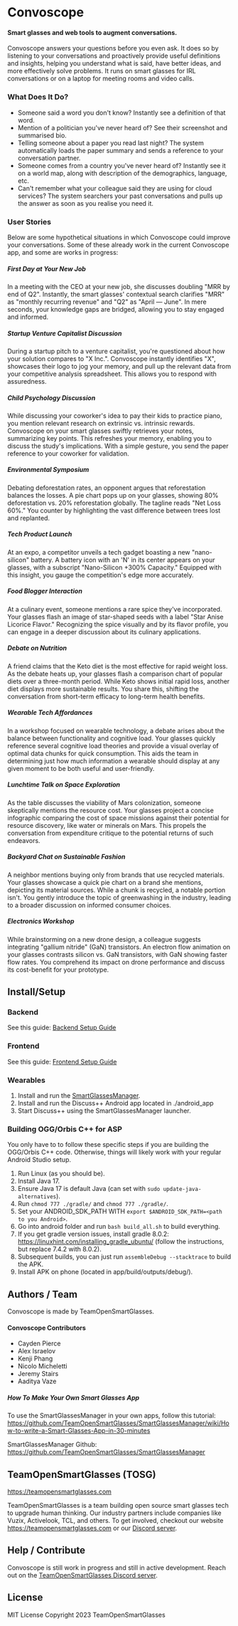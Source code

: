# Convoscope

#### Smart glasses and web tools to augment conversations.

Convoscope answers your questions before you even ask. It does so by listening to your conversations and proactively provide useful definitions and insights, helping you understand what is said, have better ideas, and more effectively solve problems. It runs on smart glasses for IRL conversations or on a laptop for meeting rooms and video calls.

### What Does It Do?

- Someone said a word you don't know? Instantly see a definition of that word.
- Mention of a politician you've never heard of? See their screenshot and summarised bio.
- Telling someone about a paper you read last night? The system automatically loads the paper summary and sends a reference to your conversation partner.
- Someone comes from a country you've never heard of? Instantly see it on a world map, along with description of the demographics, language, etc.
- Can't remember what your colleague said they are using for cloud services? The system searchers your past conversations and pulls up the answer as soon as you realise you need it.

### User Stories

Below are some hypothetical situations in which Convoscope could improve your conversations. Some of these already work in the current Convoscope app, and some are works in progress:

##### First Day at Your New Job

In a meeting with the CEO at your new job, she discusses doubling "MRR by end of Q2". Instantly, the smart glasses' contextual search clarifies "MRR" as "monthly recurring revenue" and "Q2" as "April — June". In mere seconds, your knowledge gaps are bridged, allowing you to stay engaged and informed.

##### Startup Venture Capitalist Discussion

During a startup pitch to a venture capitalist, you're questioned about how your solution compares to "X Inc.". Convoscope instantly identifies "X", showcases their logo to jog your memory, and pull up the relevant data from your competitive analysis spreadsheet. This allows you to respond with assuredness.

##### Child Psychology Discussion

While discussing your coworker's idea to pay their kids to practice piano, you mention relevant research on extrinsic vs. intrinsic rewards. Convoscope on your smart glasses swiftly retrieves your notes, summarizing key points. This refreshes your memory, enabling you to discuss the study's implications. With a simple gesture, you send the paper reference to your coworker for validation.

##### Environmental Symposium

Debating deforestation rates, an opponent argues that reforestation balances the losses. A pie chart pops up on your glasses, showing 80% deforestation vs. 20% reforestation globally. The tagline reads "Net Loss 60%." You counter by highlighting the vast difference between trees lost and replanted.

##### Tech Product Launch

At an expo, a competitor unveils a tech gadget boasting a new "nano-silicon" battery. A battery icon with an 'N' in its center appears on your glasses, with a subscript "Nano-Silicon +300% Capacity." Equipped with this insight, you gauge the competition's edge more accurately.

##### Food Blogger Interaction

At a culinary event, someone mentions a rare spice they've incorporated. Your glasses flash an image of star-shaped seeds with a label "Star Anise Licorice Flavor." Recognizing the spice visually and by its flavor profile, you can engage in a deeper discussion about its culinary applications.

##### Debate on Nutrition

A friend claims that the Keto diet is the most effective for rapid weight loss. As the debate heats up, your glasses flash a comparison chart of popular diets over a three-month period. While Keto shows initial rapid loss, another diet displays more sustainable results. You share this, shifting the conversation from short-term efficacy to long-term health benefits.

##### Wearable Tech Affordances

In a workshop focused on wearable technology, a debate arises about the balance between functionality and cognitive load. Your glasses quickly reference several cognitive load theories and provide a visual overlay of optimal data chunks for quick consumption. This aids the team in determining just how much information a wearable should display at any given moment to be both useful and user-friendly.

##### Lunchtime Talk on Space Exploration

As the table discusses the viability of Mars colonization, someone skeptically mentions the resource cost. Your glasses project a concise infographic comparing the cost of space missions against their potential for resource discovery, like water or minerals on Mars. This propels the conversation from expenditure critique to the potential returns of such endeavors.

##### Backyard Chat on Sustainable Fashion

A neighbor mentions buying only from brands that use recycled materials. Your glasses showcase a quick pie chart on a brand she mentions, depicting its material sources. While a chunk is recycled, a notable portion isn't. You gently introduce the topic of greenwashing in the industry, leading to a broader discussion on informed consumer choices.

##### Electronics Workshop

While brainstorming on a new drone design, a colleague suggests integrating "gallium nitride" (GaN) transistors. An electron flow animation on your glasses contrasts silicon vs. GaN transistors, with GaN showing faster flow rates. You comprehend its impact on drone performance and discuss its cost-benefit for your prototype.

## Install/Setup

### Backend

See this guide: [Backend Setup Guide](./server/README.md)

### Frontend

See this guide: [Frontend Setup Guide](./web_frontend/README.md)

### Wearables

1. Install and run the [SmartGlassesManager](https://github.com/TeamOpenSmartGlasses/SmartGlassesManager).
2. Install and run the Discuss++ Android app located in ./android_app
3. Start Discuss++ using the SmartGlassesManager launcher.

### Building OGG/Orbis C++ for ASP

You only have to to follow these specific steps if you are building the OGG/Orbis C++ code. Otherwise, things will likely work with your regular Android Studio setup.

1. Run Linux (as you should be).
2. Install Java 17.
3. Ensure Java 17 is default Java (can set with `sudo update-java-alternatives`).
4. Run `chmod 777 ./gradle/` and `chmod 777 ./gradle/`.
5. Set your ANDROID_SDK_PATH WITH `export $ANDROID_SDK_PATH=<path to you Android>`.
6. Go into android folder and run `bash build_all.sh` to build everything.
7. If you get gradle version issues, install gradle 8.0.2: https://linuxhint.com/installing_gradle_ubuntu/ (follow the instructions, but replace 7.4.2 with 8.0.2).
8. Subsequent builds, you can just run `assembleDebug --stacktrace` to build the APK.
9. Install APK on phone (located in app/build/outputs/debug/).

## Authors / Team

Convoscope is made by TeamOpenSmartGlasses.

#### Convoscope Contributors

- Cayden Pierce
- Alex Israelov
- Kenji Phang
- Nicolo Micheletti
- Jeremy Stairs
- Aaditya Vaze

##### How To Make Your Own Smart Glasses App

To use the SmartGlassesManager in your own apps, follow this tutorial: https://github.com/TeamOpenSmartGlasses/SmartGlassesManager/wiki/How-to-write-a-Smart-Glasses-App-in-30-minutes

SmartGlassesManager Github: https://github.com/TeamOpenSmartGlasses/SmartGlassesManager

## TeamOpenSmartGlasses (TOSG)

https://teamopensmartglasses.com

TeamOpenSmartGlasses is a team building open source smart glasses tech to upgrade human thinking. Our industry partners include companies like Vuzix, Activelook, TCL, and others. To get involved, checkout our website https://teamopensmartglasses.com or our [Discord server](https://discord.gg/bAKsjh8CtE).

## Help / Contribute 

Convoscope is still work in progress and still in active development. Reach out on the [TeamOpenSmartGlasses Discord server](https://discord.gg/bAKsjh8CtE).

## License

MIT License
Copyright 2023 TeamOpenSmartGlasses
